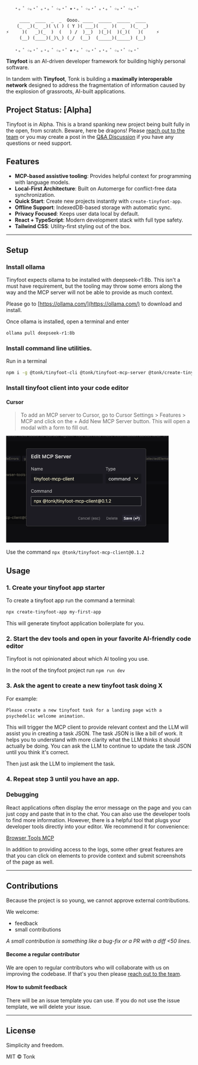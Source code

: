 ```
   ・。゜☆。・゜。・。゜☆。・゜★・。゜☆。・゜。・。゜☆。・゜☆。・゜

     ____  ____  _  _  Oooo. ____  _____  _____  ____
    (_  _)(_  _)( \( ) ( Y )( ___)(  _  )(  _  )(_  _)
⚡     )(   _)(_  )  (   ) /  )__)  )(_)(  )(_)(   )(     ⚡
     (__) (____)(_)\_) (_/  (__)  (_____)(_____) (__)

   ・。゜☆。・゜。・。゜☆。・゜★・。゜☆。・゜。・。゜☆。・゜☆。・゜
```

**Tinyfoot** is an AI-driven developer framework for building highly personal software.

In tandem with **Tinyfoot**, Tonk is building a **maximally interoperable network** designed to address the fragmentation of information caused by the explosion of grassroots, AI-built applications.

## Project Status: [Alpha]

Tinyfoot is in Alpha. This is a brand spanking new project being built fully in the open, from scratch. Beware, here be dragons! Please [reach out to the team](https://linktr.ee/tonklabs) or you may create a post in the [Q&A Discussion](https://github.com/tonk-labs/tinyfoot/discussions/categories/q-a) if you have any questions or need support.

## Features

- **MCP-based assistive tooling**: Provides helpful context for programming with language models.
- **Local-First Architecture**: Built on Automerge for conflict-free data synchronization.
- **Quick Start**: Create new projects instantly with `create-tinyfoot-app`.
- **Offline Support**: IndexedDB-based storage with automatic sync.
- **Privacy Focused**: Keeps user data local by default.
- **React + TypeScript**: Modern development stack with full type safety.
- **Tailwind CSS**: Utility-first styling out of the box.

---

## Setup

### Install ollama

Tinyfoot expects ollama to be installed with deepseek-r1:8b. This isn't a must have requirement, but the tooling may throw some errors along the way and the MCP server will not be able to provide as much context.

Please go to [https://ollama.com/](https://ollama.com/) to download and install.

Once ollama is installed, open a terminal and enter

```bash
ollama pull deepseek-r1:8b
```

### Install command line utilities.

Run in a terminal

```bash
npm i -g @tonk/tinyfoot-cli @tonk/tinyfoot-mcp-server @tonk/create-tinyfoot-app
```

### Install tinyfoot client into your code editor

#### Cursor

> To add an MCP server to Cursor, go to Cursor Settings > Features > MCP and click on the + Add New MCP Server button. This will open a modal with a form to fill out.

![Config options](documentation/tinyfoot-mcp-client-config.png)

Use the command `npx @tonk/tinyfoot-mcp-client@0.1.2`

## Usage

### 1. Create your tinyfoot app starter

To create a tinyfoot app run the command a terminal:

```bash
npx create-tinyfoot-app my-first-app
```

This will generate tinyfoot application boilerplate for you.

### 2. Start the dev tools and open in your favorite AI-friendly code editor

Tinyfoot is not opinionated about which AI tooling you use.

In the root of the tinyfoot project run `npm run dev`

### 3. Ask the agent to create a new tinyfoot task doing X

For example:

```
Please create a new tinyfoot task for a landing page with a psychedelic welcome animation.
```

This will trigger the MCP client to provide relevant context and the LLM will assist you in creating a task JSON. The task JSON is like a bill of work. It helps you to understand with more clarity what the LLM thinks it should actually be doing. You can ask the LLM to continue to update the task JSON until you think it's correct.

Then just ask the LLM to implement the task.

### 4. Repeat step 3 until you have an app.

### Debugging

React applications often display the error message on the page and you can just copy and paste that in to the chat. You can also use the developer tools to find more information. However, there is a helpful tool that plugs your developer tools directly into your editor. We recommend it for convenience:

[Browser Tools MCP](https://github.com/AgentDeskAI/browser-tools-mcp)

In addition to providing access to the logs, some other great features are that you can click on elements to provide context and submit screenshots of the page as well.

---

## Contributions

Because the project is so young, we cannot approve external contributions.

We welcome:

- feedback
- small contributions

_A small contribution is something like a bug-fix or a PR with a diff <50 lines._

#### Become a regular contributor

We are open to regular contributors who will collaborate with us on improving the codebase. If that's you then please [reach out to the team](https://linktr.ee/tonklabs).

#### How to submit feedback

There will be an issue template you can use. If you do not use the issue template, we will delete your issue.

---

## License

Simplicity and freedom.

MIT © Tonk
